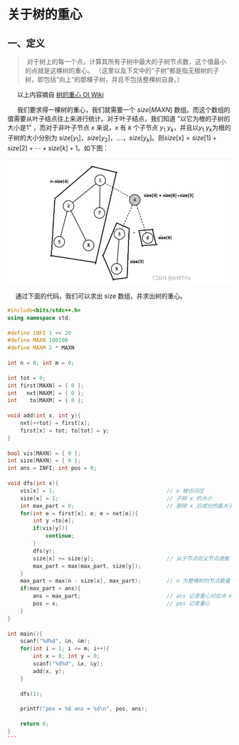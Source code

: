# 关于树的重心

## 一、定义

> 对于树上的每一个点，计算其所有子树中最大的子树节点数，这个值最小的点就是这棵树的重心。
>（这里以及下文中的“子树”都是指无根树的子树，即包括“向上”的那棵子树，并且不包括整棵树自身。）

&emsp; ​
以上内容摘自 [树的重心 OI Wiki](https://oi-wiki.org/graph/tree-centroid/)

&emsp; ​
我们要求得一棵树的重心，我们就需要一个 $size[MAXN]$ 数组。而这个数组的值需要从叶子结点往上来进行统计。对于叶子结点，我们知道 "以它为根的子树的大小是1" ，而对于非叶子节点 $x$ 来说，$x$ 有 $k$ 个子节点 $y_1 ~ y_k$，并且以$y_1 ~ y_k$为根的子树的大小分别为 $size[y_1]$，$size[y_2]$，$\cdots$，$size[y_k]$。则$size[x] =  size[1] + size[2] +\cdots+ size[k] +1$。如下图：

![](../../pic/cnterTree.png)

&emsp; 通过下面的代码，我们可以求出 size 数组，并求出树的重心。

```c++
#include<bits/stdc++.h>
using namespace std;

#define INFI 1 << 20
#define MAXN 100100
#define MAXM 2 * MAXN

int n = 0; int m = 0;

int tot = 0;
int first[MAXN] = { 0 };
int   nxt[MAXM] = { 0 };
int    to[MAXM] = { 0 };

void add(int x, int y){
	nxt[++tot] = first[x];
	first[x] = tot; to[tot] = y;
} 

bool vis[MAXN] = { 0 };
int size[MAXN] = { 0 };
int ans = INFI; int pos = 0;

void dfs(int x){
	vis[x] = 1;                                   // x 被访问过 
	size[x] = 1;                                  // 子树 x 的大小
	int max_part = 0;                             // 删除 x 后成分的最大子树大小
	for(int e = first[x]; e; e = nxt[e]){
		int y =to[e];
		if(vis[y]){
			continue;
		}
		dfs(y);
		size[x] += size[y];                       // 从子节点向父节点递推
		max_part = max(max_part, size[y]); 
	} 
	max_part = max(n - size[x], max_part);        // n 为整棵树的节点数量
	if(max_part < ans){
		ans = max_part;                           // ans 记录重心对应点 max_part的值 
		pos = x;                                  // pos 记录重心 
	} 
}

int main(){
	scanf("%d%d", &n, &m);
	for(int i = 1; i <= m; i++){
		int x = 0; int y = 0;
		scanf("%d%d", &x, &y);
		add(x, y);
	}
	
	dfs(1);
	
	printf("pos = %d ans = %d\n", pos, ans);
	 
	return 0;
}
```​